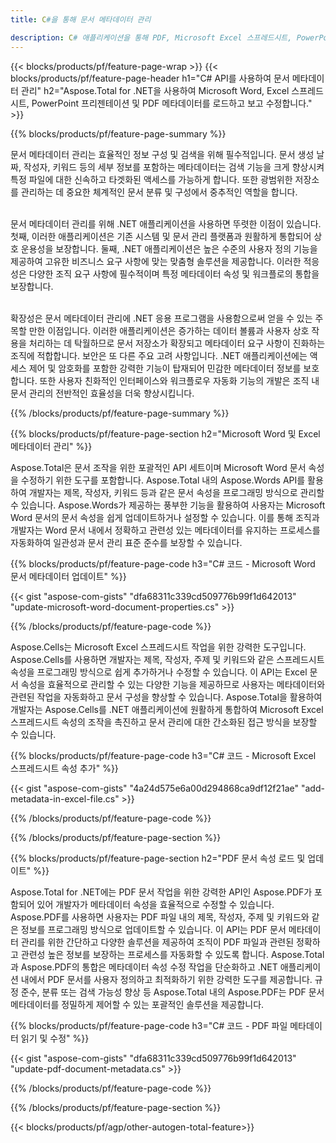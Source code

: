 ```yaml
---
title: C#을 통해 문서 메타데이터 관리 

description: C# 애플리케이션을 통해 PDF, Microsoft Excel 스프레드시트, PowerPoint 프리젠테이션 및 Word 문서 메타데이터를 보고 업데이트합니다.
---
```


{{< blocks/products/pf/feature-page-wrap >}}
{{< blocks/products/pf/feature-page-header h1="C# API를 사용하여 문서 메타데이터 관리" h2="Aspose.Total for .NET을 사용하여 Microsoft Word, Excel 스프레드시트, PowerPoint 프리젠테이션 및 PDF 메타데이터를 로드하고 보고 수정합니다." >}}

{{% blocks/products/pf/feature-page-summary %}}

문서 메타데이터 관리는 효율적인 정보 구성 및 검색을 위해 필수적입니다. 문서 생성 날짜, 작성자, 키워드 등의 세부 정보를 포함하는 메타데이터는 검색 기능을 크게 향상시켜 특정 파일에 대한 신속하고 타겟화된 액세스를 가능하게 합니다. 또한 광범위한 저장소를 관리하는 데 중요한 체계적인 문서 분류 및 구성에서 중추적인 역할을 합니다. <br /><br />

문서 메타데이터 관리를 위해 .NET 애플리케이션을 사용하면 뚜렷한 이점이 있습니다. 첫째, 이러한 애플리케이션은 기존 시스템 및 문서 관리 플랫폼과 원활하게 통합되어 상호 운용성을 보장합니다. 둘째, .NET 애플리케이션은 높은 수준의 사용자 정의 기능을 제공하여 고유한 비즈니스 요구 사항에 맞는 맞춤형 솔루션을 제공합니다. 이러한 적응성은 다양한 조직 요구 사항에 필수적이며 특정 메타데이터 속성 및 워크플로의 통합을 보장합니다.<br /><br />

확장성은 문서 메타데이터 관리에 .NET 응용 프로그램을 사용함으로써 얻을 수 있는 주목할 만한 이점입니다. 이러한 애플리케이션은 증가하는 데이터 볼륨과 사용자 상호 작용을 처리하는 데 탁월하므로 문서 저장소가 확장되고 메타데이터 요구 사항이 진화하는 조직에 적합합니다. 보안은 또 다른 주요 고려 사항입니다. .NET 애플리케이션에는 액세스 제어 및 암호화를 포함한 강력한 기능이 탑재되어 민감한 메타데이터 정보를 보호합니다. 또한 사용자 친화적인 인터페이스와 워크플로우 자동화 기능의 개발은 조직 내 문서 관리의 전반적인 효율성을 더욱 향상시킵니다.

{{% /blocks/products/pf/feature-page-summary  %}}


{{% blocks/products/pf/feature-page-section  h2="Microsoft Word 및 Excel 메타데이터 관리" %}}

Aspose.Total은 문서 조작을 위한 포괄적인 API 세트이며 Microsoft Word 문서 속성을 수정하기 위한 도구를 포함합니다. Aspose.Total 내의 Aspose.Words API를 활용하여 개발자는 제목, 작성자, 키워드 등과 같은 문서 속성을 프로그래밍 방식으로 관리할 수 있습니다. Aspose.Words가 제공하는 풍부한 기능을 활용하여 사용자는 Microsoft Word 문서의 문서 속성을 쉽게 업데이트하거나 설정할 수 있습니다. 이를 통해 조직과 개발자는 Word 문서 내에서 정확하고 관련성 있는 메타데이터를 유지하는 프로세스를 자동화하여 일관성과 문서 관리 표준 준수를 보장할 수 있습니다. 

{{% blocks/products/pf/feature-page-code h3="C# 코드 - Microsoft Word 문서 메타데이터 업데이트" %}}

{{< gist "aspose-com-gists" "dfa68311c339cd509776b99f1d642013" "update-microsoft-word-document-properties.cs" >}}

{{% /blocks/products/pf/feature-page-code  %}}

Aspose.Cells는 Microsoft Excel 스프레드시트 작업을 위한 강력한 도구입니다. Aspose.Cells를 사용하면 개발자는 제목, 작성자, 주제 및 키워드와 같은 스프레드시트 속성을 프로그래밍 방식으로 쉽게 추가하거나 수정할 수 있습니다. 이 API는 Excel 문서 속성을 효율적으로 관리할 수 있는 다양한 기능을 제공하므로 사용자는 메타데이터와 관련된 작업을 자동화하고 문서 구성을 향상할 수 있습니다. Aspose.Total을 활용하여 개발자는 Aspose.Cells를 .NET 애플리케이션에 원활하게 통합하여 Microsoft Excel 스프레드시트 속성의 조작을 촉진하고 문서 관리에 대한 간소화된 접근 방식을 보장할 수 있습니다. 

{{% blocks/products/pf/feature-page-code h3="C# 코드 - Microsoft Excel 스프레드시트 속성 추가" %}}

{{< gist "aspose-com-gists" "4a24d575e6a00d294868ca9df12f21ae" "add-metadata-in-excel-file.cs" >}}

{{% /blocks/products/pf/feature-page-code  %}}

{{% /blocks/products/pf/feature-page-section %}}


{{% blocks/products/pf/feature-page-section  h2="PDF 문서 속성 로드 및 업데이트" %}}

Aspose.Total for .NET에는 PDF 문서 작업을 위한 강력한 API인 Aspose.PDF가 포함되어 있어 개발자가 메타데이터 속성을 효율적으로 수정할 수 있습니다. Aspose.PDF를 사용하면 사용자는 PDF 파일 내의 제목, 작성자, 주제 및 키워드와 같은 정보를 프로그래밍 방식으로 업데이트할 수 있습니다. 이 API는 PDF 문서 메타데이터 관리를 위한 간단하고 다양한 솔루션을 제공하여 조직이 PDF 파일과 관련된 정확하고 관련성 높은 정보를 보장하는 프로세스를 자동화할 수 있도록 합니다. Aspose.Total과 Aspose.PDF의 통합은 메타데이터 속성 수정 작업을 단순화하고 .NET 애플리케이션 내에서 PDF 문서를 사용자 정의하고 최적화하기 위한 강력한 도구를 제공합니다. 규정 준수, 분류 또는 검색 가능성 향상 등 Aspose.Total 내의 Aspose.PDF는 PDF 문서 메타데이터를 정밀하게 제어할 수 있는 포괄적인 솔루션을 제공합니다.

{{% blocks/products/pf/feature-page-code h3="C# 코드 - PDF 파일 메타데이터 읽기 및 수정" %}}

{{< gist "aspose-com-gists" "dfa68311c339cd509776b99f1d642013" "update-pdf-document-metadata.cs" >}}

{{% /blocks/products/pf/feature-page-code  %}}

{{% /blocks/products/pf/feature-page-section %}}

{{< blocks/products/pf/agp/other-autogen-total-feature>}}